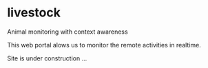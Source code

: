 # livestock
Animal monitoring with context awareness

This web portal alows us to monitor the remote activities in realtime.

Site is under construction ...
